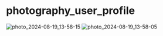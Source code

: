 # photography_user_profile

![photo_2024-08-19_13-58-15](https://github.com/user-attachments/assets/b6dbaf23-75e3-4ab5-b09f-2ee3f5fa7d42)
![photo_2024-08-19_13-58-05](https://github.com/user-attachments/assets/d6990637-6959-4c1b-97b4-e3d18f61ba91)
